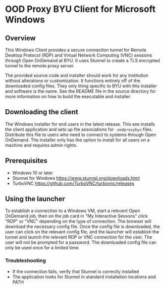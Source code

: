 # OOD Proxy BYU Client for Microsoft Windows

## Overview
This Windows Client provides a secure connection tunnel for Remote Desktop Protocol (RDP) and Virtual Network Computing (VNC) sessions through Open OnDemand at BYU. It uses Stunnel to create a TLS encrypted tunnel to the remote proxy server.

The provided source code and installer should work for any institution without alterations or customization.  It functions entirely off of the downloaded config files.  They only thing specific to BYU with this installer and software is the name.  See the README file in the source directory for more information on how to build the executable and installer.

## Downloading the client 

The Windows installer for end users in the latest release. This exe installs the client application and sets up file associations for `.oodproxybyu` files. Distribute this file to users who need to connect to systems through Open OnDemand. The installer only has the option to install for all users on a machine and requires admin rights.  

## Prerequisites
- Windows 10 or later
- Stunnel for Windows https://www.stunnel.org/downloads.html
- TurboVNC https://github.com/TurboVNC/turbovnc/releases

## Using the launcher
To establish a connection to a Windows VM, start a relevant Open OnDemand job, then on the job card in "My Interactive Sessons" click "RDP" or "VNC" depending on the type of connection.  The browser will download the necessary config file.  Once the config file is downloaded, the user can click on the relevant config file, and the launcher will establish the tunnel and launch the relevant RDP or VNC connection for the user.  The user will not be prompted for a password.  The downloaded config file can only be used once for a limited time. 

### Troubleshooting
- If the connection fails, verify that Stunnel is correctly installed
- The application looks for Stunnel in standard installation locations and PATH


